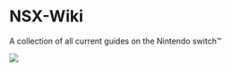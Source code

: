 # NSX-Wiki
A collection of all current guides on the Nintendo switch™️


![](https://i.imgur.com/WnExsXO.png)



